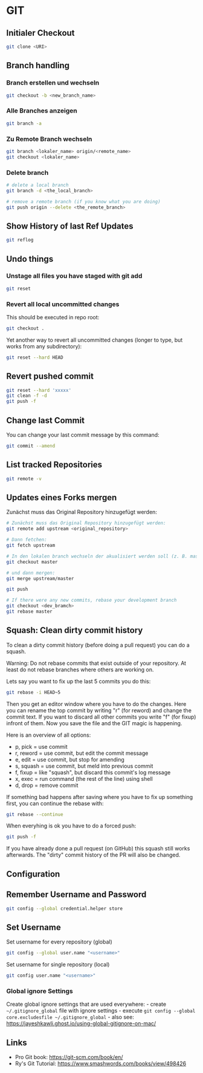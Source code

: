 # GIT

## Initialer Checkout
``` bash
git clone <URI>
```

## Branch handling

### Branch erstellen und wechseln
``` bash
git checkout -b <new_branch_name>
```

### Alle Branches anzeigen
``` bash
git branch -a
```

### Zu Remote Branch wechseln
``` bash
git branch <lokaler_name> origin/<remote_name>
git checkout <lokaler_name>
```

### Delete branch
``` bash
# delete a local branch
git branch -d <the_local_branch>

# remove a remote branch (if you know what you are doing)
git push origin --delete <the_remote_branch>
```

## Show History of last Ref Updates
``` bash
git reflog
```

## Undo things

### Unstage all files you have staged with git add
``` bash
git reset
```

### Revert all local uncommitted changes
This should be executed in repo root:
``` bash
git checkout .
```

Yet another way to revert all uncommitted changes (longer to type, but
works from any subdirectory):
``` bash
git reset --hard HEAD
```

## Revert pushed commit
``` bash
git reset --hard 'xxxxx'
git clean -f -d
git push -f
```

## Change last Commit
You can change your last commit message by this command:
``` bash
git commit --amend
```

## List tracked Repositories
``` bash
git remote -v
```

## Updates eines Forks mergen
Zunächst muss das Original Repository hinzugefügt werden:
``` bash
# Zunächst muss das Original Repository hinzugefügt werden:
git remote add upstream <original_repository>

# Dann fetchen:
git fetch upstream

# In den lokalen branch wechseln der akualisiert werden soll (z. B. master):
git checkout master

# und dann mergen:
git merge upstream/master

git push

# If there were any new commits, rebase your development branch
git checkout <dev_bramch>
git rebase master
```

## Squash: Clean dirty commit history
To clean a dirty commit history (before doing a pull request) you can do
a squash.

Warning: Do not rebase commits that exist outside of your repository.
At least do not rebase branches where others are working on.

Lets say you want to fix up the last 5 commits you do this:
``` bash
git rebase -i HEAD~5
```

Then you get an editor window where you have to do the changes. Here you
can rename the top commit by writing "r" (for reword) and change the
commit text. If you want to discard all other commits you write "f" (for
fixup) infront of them. Now you save the file and the GIT magic is
happening.

Here is an overview of all options:
- p, pick = use commit
- r, reword = use commit, but edit the commit message
- e, edit = use commit, but stop for amending
- s, squash = use commit, but meld into previous commit
- f, fixup = like "squash", but discard this commit's log message
- x, exec = run command (the rest of the line) using shell
- d, drop = remove commit

If something bad happens after saving where you have to fix up something
first, you can continue the rebase with:
``` bash
git rebase --continue
```

When everyhing is ok you have to do a forced push:
``` bash
git push -f
```

If you have already done a pull request (on GitHub) this squash still
works afterwards. The "dirty" commit history of the PR will also be
changed.

## Configuration

## Remember Username and Password
``` bash
git config --global credential.helper store
```

## Set Username
Set username for every repository (global)

``` bash
git config --global user.name "<username>"
```

Set username for single repository (local)
``` bash
git config user.name "<username>"
```

### Global ignore Settings
Create global ignore settings that are used everywhere: - create
`~/.gitignore_global` file with ignore settings - execute `git config
--global core.excludesfile ~/.gitignore_global` - also see:
<https://jayeshkawli.ghost.io/using-global-gitignore-on-mac/>

## Links
- Pro Git book: <https://git-scm.com/book/en/>
- Ry's Git Tutorial: <https://www.smashwords.com/books/view/498426>
